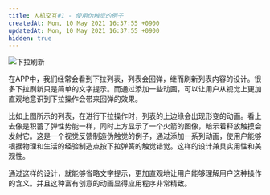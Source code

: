 ```yaml
---
title: 人机交互#1 - 使用伪触觉的例子 
createdAt: Mon, 10 May 2021 16:37:55 +0900
updatedAt: Mon, 10 May 2021 16:37:55 +0900
hidden: true
---
```


![下拉刷新](https://i.loli.net/2021/05/10/y7m8zxrwqPbRASn.png)

在APP中，我们经常会看到下拉列表，列表会回弹，继而刷新列表内容的设计。很多下拉刷新只是简单的文字提示。而通过添加一些动画，可以让用户从视觉上更加直观地意识到下拉操作会带来回弹的效果。

比如上图所示的列表，在进行下拉操作时，列表的上边缘会出现形变的动画。看上去像是积蓄了弹性势能一样，同时上方显示了一个火箭的图像，暗示着释放触摸会发射它。这是一个视觉反馈制造伪触觉的例子，通过添加一系列动画，使用户能够根据物理和生活的经验制造点按下拉弹簧的触觉错觉。这样的设计兼具实用性和美观性。

通过这样的设计，就能够省略文字提示，更加直观地让用户能够理解用户这种操作的含义。并且这种富有创意的动画显得应用程序非常精致。
